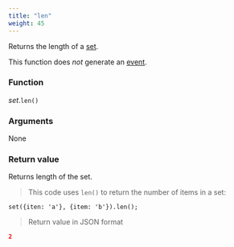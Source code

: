 ```yaml
---
title: "len"
weight: 45
---
```


Returns the length of a [set](..).

This function does *not* generate an [event](../../../events).

### Function

*set*.`len()`

### Arguments

None

### Return value

Returns length of the set.

> This code uses `len()` to return the number of items in a set:

```thingsdb,json_response
set({iten: 'a'}, {item: 'b'}).len();
```

> Return value in JSON format

```json
2
```
